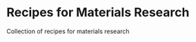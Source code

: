 Recipes for Materials Research
==============================

Collection of recipes for materials research